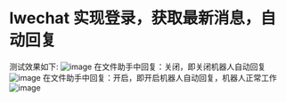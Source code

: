 # lwechat 实现登录，获取最新消息，自动回复
测试效果如下:
![image](https://github.com/liufan008/lwechat/blob/master/img/test.png)
在文件助手中回复：关闭，即关闭机器人自动回复
![image](https://github.com/liufan008/lwechat/blob/master/img/img1.png)
在文件助手中回复：开启，即开启机器人自动回复，机器人正常工作
![image](https://github.com/liufan008/lwechat/blob/master/img/img2.png)

